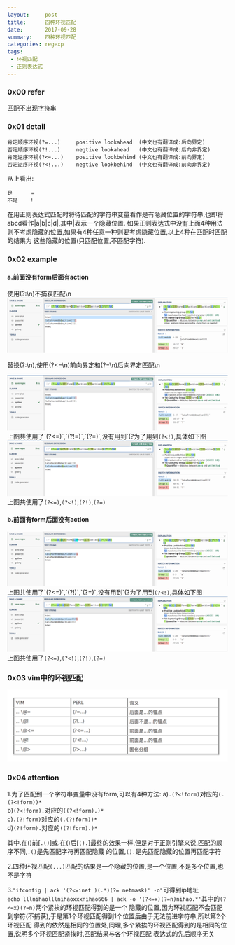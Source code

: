 ```yaml
---
layout:     post
title:      四种环视匹配
date:       2017-09-28
summary:    四种环视匹配
categories: regexp
tags:
 - 环视匹配
 - 正则表达式
---
```



### 0x00 refer

[匹配不出现字符串][1]

### 0x01 detail

```
肯定顺序环视(?=...)     positive lookahead  (中文也有翻译成:后向界定)
否定顺序环视(?!...)     negtive lookahead   (中文也有翻译成:后向非界定)
肯定逆序环视(?<=...)    positive lookbehind (中文也有翻译成:前向界定)
否定逆序环视(?<!...)    negtive lookbehind  (中文也有翻译成:前向非界定)
```

从上看出:

```
是      =
不是    !
```

在用正则表达式匹配时将待匹配的字符串变量看作是有隐藏位置的字符串,也即将abcd看作|a|b|c|d|,其中|表示一个隐藏位置.
如果正则表达式中没有上面4种用法则不考虑隐藏的位置,如果有4种任意一种则要考虑隐藏位置,以上4种在匹配时匹配的结果为
这些隐藏的位置(只匹配位置,不匹配字符).

### 0x02 example

#### a.前面没有form后面有action

使用(?:\n)不捕获匹配\n
<img src="https://raw.githubusercontent.com/3xp10it/pic/master/reg1.png">

替换(?:\n),使用(?<=\n)前向界定和(?=\n)后向界定匹配\n

<img src="https://raw.githubusercontent.com/3xp10it/pic/master/reg2.png">
上图共使用了`(?<=)`,`(?!=)`,`(?=)`,没有用到`(?<!)`

为了用到`(?<!)`,具体如下图
<img src="https://raw.githubusercontent.com/3xp10it/pic/master/reg3.png">
上图共使用了`(?<=)`,`(?<!)`,`(?!)`,`(?=)`

#### b.前面有form后面没有action

<img src="https://raw.githubusercontent.com/3xp10it/pic/master/reg4.png">
上图共使用了`(?<=)`,`(?!)`,`(?=)`,没有用到`(?<!)`

为了用到`(?<!)`,具体如下图
<img src="https://raw.githubusercontent.com/3xp10it/pic/master/reg5.png">
上图共使用了`(?<=)`,`(?<!)`,`(?!)`,`(?=)`

### 0x03 vim中的环视匹配

<img src="https://raw.githubusercontent.com/3xp10it/pic/master/vim%E7%8E%AF%E8%A7%86%E5%8C%B9%E9%85%8D.png">

### 0x04 attention

1.为了匹配到一个字符串变量中没有form,可以有4种方法:
a)`.(?<!form)`对应的`(.(?<!form))*`  
b)`(?<!form).`对应的`((?<!form).)*`  
c)`.(?!form)`对应的`(.(?!form))*`  
d)`(?!form).`对应的`((?!form).)*`  

其中.在()前[`.()`]或.在()后[`().`]最终的效果一样,但是对于正则引擎来说,匹配的顺序不同,`.()`是先匹配字符再匹配隐藏
的位置,`().`是先匹配隐藏的位置再匹配字符

2.四种环视匹配`(...)`匹配的结果是一个隐藏的位置,是一个位置,不是多个位置,也不是字符

3.`"ifconfig | ack '(?<=inet )(.*)(?= netmask)' -o"`可得到ip地址  
`echo lllnihaolllnihaoxxxnihao666 | ack -o '(?<=x)(?=n)nihao.*'`其中的`(?<=x)(?=n)`两个紧挨的环视匹配得到的是一个
隐藏的位置,因为环视匹配不会匹配到字符(不捕获),于是第1个环视匹配得到1个位置后由于无法前进字符串,所以第2个环视匹配
得到的依然是相同的位置处,同理,多个紧挨的环视匹配得到的是相同的位置,说明多个环视匹配紧挨时,匹配结果与各个环视匹配
表达式的先后顺序无关

[1]: http://www.jb51.net/article/52491.htm
